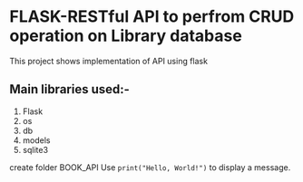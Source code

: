# FLASK-RESTful API to perfrom CRUD operation on Library database
This project shows implementation of API using flask
## Main libraries used:- 
1. Flask
2. os
3. db
4. models
5. sqlite3

create folder BOOK_API
Use `print("Hello, World!")` to display a message.
